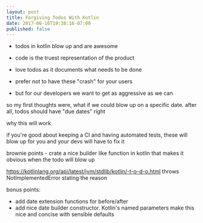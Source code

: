 ```yaml
---
layout: post
title: Forgiving Todos With Kotlin
date: 2017-06-16T19:38:16-07:00
published: false
---
```



- todos in kotlin blow up and are awesome

- code is the truest representation of the product
- love todos as it documents what needs to be done

- prefer not to have these "crash" for your users
- but for our developers we want to get as aggressive as we can


so my first thoughts were, what if we could blow up on a specific date.
after all, todos should have "due dates" right

why this will work

if you're good about keeping a CI and having automated tests, these will blow up for you and your devs will have to fix it


brownie points - crate a nice builder like function in kotlin that makes it obvious when the todo will blow up


https://kotlinlang.org/api/latest/jvm/stdlib/kotlin/-t-o-d-o.html
throws NotImplementedError stating the reason

bonus points:

* add date extension functions for before/after
* add nice date builder constructor. Kotlin's named parameters make this nice and concise with sensible defaults


